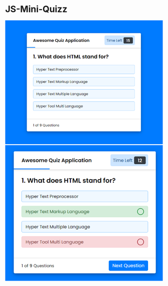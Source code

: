 # JS-Mini-Quizz

![Show1](https://github.com/DeadGolden0/JS-Mini-Quizz/blob/main/assets/capture1.png)
![Show2](https://github.com/DeadGolden0/JS-Mini-Quizz/blob/main/assets/capture2.png)
